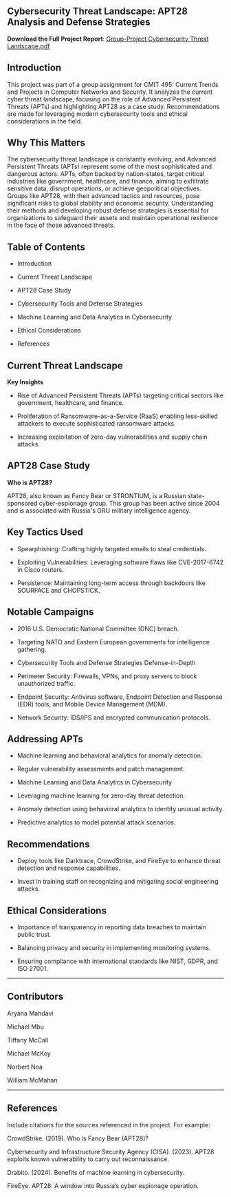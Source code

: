 ## Cybersecurity Threat Landscape: APT28 Analysis and Defense Strategies

**Download the Full Project Report**: [Group-Project  Cybersecurity Threat Landscape.pdf](https://github.com/user-attachments/files/17938436/Group-Project.Cybersecurity.Threat.Landscape.pdf)

## Introduction

This project was part of a group assignment for CMIT 495: Current Trends and Projects in Computer Networks and Security. It analyzes the current cyber threat landscape, focusing on the role of Advanced Persistent Threats (APTs) and highlighting APT28 as a case study. Recommendations are made for leveraging modern cybersecurity tools and ethical considerations in the field.

## Why This Matters

The cybersecurity threat landscape is constantly evolving, and Advanced Persistent Threats (APTs) represent some of the most sophisticated and dangerous actors. APTs, often backed by nation-states, target critical industries like government, healthcare, and finance, aiming to exfiltrate sensitive data, disrupt operations, or achieve geopolitical objectives. Groups like APT28, with their advanced tactics and resources, pose significant risks to global stability and economic security. Understanding their methods and developing robust defense strategies is essential for organizations to safeguard their assets and maintain operational resilience in the face of these advanced threats.



## Table of Contents

- Introduction

- Current Threat Landscape

- APT28 Case Study

- Cybersecurity Tools and Defense Strategies

- Machine Learning and Data Analytics in Cybersecurity

- Ethical Considerations

- References



## Current Threat Landscape

**Key Insights**

- Rise of Advanced Persistent Threats (APTs) targeting critical sectors like government, healthcare, and finance.
  
- Proliferation of Ransomware-as-a-Service (RaaS) enabling less-skilled attackers to execute sophisticated ransomware attacks.
- Increasing exploitation of zero-day vulnerabilities and supply chain attacks.

## APT28 Case Study

**Who is APT28?**

APT28, also known as Fancy Bear or STRONTIUM, is a Russian state-sponsored cyber-espionage group. This group has been active since 2004 and is associated with Russia's GRU military intelligence agency.

## Key Tactics Used

- Spearphishing: Crafting highly targeted emails to steal credentials.
  
- Exploiting Vulnerabilities: Leveraging software flaws like CVE-2017-6742 in Cisco routers.
  
- Persistence: Maintaining long-term access through backdoors like SOURFACE and CHOPSTICK.
  
## Notable Campaigns

- 2016 U.S. Democratic National Committee (DNC) breach.
  
- Targeting NATO and Eastern European governments for intelligence gathering.
  
- Cybersecurity Tools and Defense Strategies Defense-in-Depth
  
- Perimeter Security: Firewalls, VPNs, and proxy servers to block unauthorized traffic.
  
- Endpoint Security: Antivirus software, Endpoint Detection and Response (EDR) tools, and Mobile Device Management (MDM).
  
- Network Security: IDS/IPS and encrypted communication protocols.
  
## Addressing APTs

- Machine learning and behavioral analytics for anomaly detection.
  
- Regular vulnerability assessments and patch management.
  
- Machine Learning and Data Analytics in Cybersecurity
  
- Leveraging machine learning for zero-day threat detection.
  
- Anomaly detection using behavioral analytics to identify unusual activity.
  
- Predictive analytics to model potential attack scenarios.
  
## Recommendations

- Deploy tools like Darktrace, CrowdStrike, and FireEye to enhance threat detection and response capabilities.
  
- Invest in training staff on recognizing and mitigating social engineering attacks.
  
## Ethical Considerations

- Importance of transparency in reporting data breaches to maintain public trust.
  
- Balancing privacy and security in implementing monitoring systems.
  
- Ensuring compliance with international standards like NIST, GDPR, and ISO 27001.

 ----

## Contributors

Aryana Mahdavi

Michael Mbu

Tiffany McCall

Michael McKoy

Norbert Noa

William McMahan

-----

## References

Include citations for the sources referenced in the project. For example:

CrowdStrike. (2019). Who is Fancy Bear (APT28)?

Cybersecurity and Infrastructure Security Agency (CISA). (2023). APT28 exploits known vulnerability to carry out reconnaissance.

Drabito. (2024). Benefits of machine learning in cybersecurity.

FireEye. APT28: A window into Russia’s cyber espionage operation.
